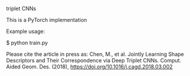 triplet CNNs

This is a PyTorch implementation

Example usage:

$ python train.py

Please cite the article in press as: Chen, M., et al. Jointly Learning Shape Descriptors and Their Correspondence via Deep Triplet CNNs.
Comput. Aided Geom. Des. (2018), https://doi.org/10.1016/j.cagd.2018.03.002
